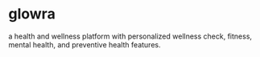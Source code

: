 # glowra
a health and wellness platform with personalized wellness check, fitness, mental health, and preventive health features.

